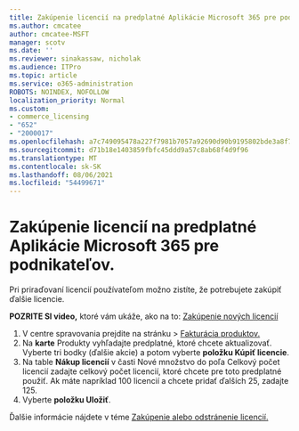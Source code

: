 ```yaml
---
title: Zakúpenie licencií na predplatné Aplikácie Microsoft 365 pre podnikateľov.
ms.author: cmcatee
author: cmcatee-MSFT
manager: scotv
ms.date: ''
ms.reviewer: sinakassaw, nicholak
ms.audience: ITPro
ms.topic: article
ms.service: o365-administration
ROBOTS: NOINDEX, NOFOLLOW
localization_priority: Normal
ms.custom:
- commerce_licensing
- "652"
- "2000017"
ms.openlocfilehash: a7c749095478a227f7981b7057a92690d90b9195802bde3a8f784e25d1ac03a7
ms.sourcegitcommit: d71b18e1403859fbfc45ddd9a57c8ab68f4d9f96
ms.translationtype: MT
ms.contentlocale: sk-SK
ms.lasthandoff: 08/06/2021
ms.locfileid: "54499671"
---
```

# <a name="how-to-buy-licenses-for-your-microsoft-365-apps-for-business-subscription"></a>Zakúpenie licencií na predplatné Aplikácie Microsoft 365 pre podnikateľov.

Pri priraďovaní licencií používateľom možno zistíte, že potrebujete zakúpiť ďalšie licencie.

**POZRITE SI video,** ktoré vám ukáže, ako na to: [Zakúpenie nových licencií](https://go.microsoft.com/fwlink/p/?linkid=2154857)
  
1. V centre spravovania prejdite na stránku  >  [Fakturácia produktov.](https://go.microsoft.com/fwlink/p/?linkid=842054)
2. Na **karte** Produkty vyhľadajte predplatné, ktoré chcete aktualizovať. Vyberte tri bodky (ďalšie akcie) a potom vyberte **položku Kúpiť licencie**.
3. Na table **Nákup licencií**  v časti  Nové množstvo do poľa Celkový počet licencií zadajte celkový počet licencií, ktoré chcete pre toto predplatné použiť. Ak máte napríklad 100 licencií a chcete pridať ďalších 25, zadajte 125.
4. Vyberte **položku Uložiť**.

Ďalšie informácie nájdete v téme [Zakúpenie alebo odstránenie licencií.](/microsoft-365/commerce/licenses/buy-licenses)